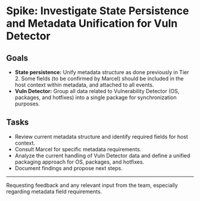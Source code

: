 # Spike: Investigate State Persistence and Metadata Unification for Vuln Detector

## Goals

- **State persistence:** Unify metadata structure as done previously in Tier 2. Some fields (to be confirmed by Marcel) should be included in the host context within metadata, and attached to all events.
- **Vuln Detector:** Group all data related to Vulnerability Detector (OS, packages, and hotfixes) into a single package for synchronization purposes.

## Tasks

- Review current metadata structure and identify required fields for host context.
- Consult Marcel for specific metadata requirements.
- Analyze the current handling of Vuln Detector data and define a unified packaging approach for OS, packages, and hotfixes.
- Document findings and propose next steps.

---
Requesting feedback and any relevant input from the team, especially regarding metadata field requirements.